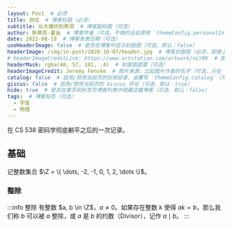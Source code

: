 ```yaml
---
layout: Post  # 必须
title: 测试  # 博客标题（必须）
subtitle: 从大爆炸到黑洞  # 博客副标题（可选）
author: 斯蒂芬·霍金  # 博客作者（可选，不填的话会使用 `themeConfig.personalInfo.name`）
date: 2022-08-18  # 博客发表日期（可选）
useHeaderImage: false  # 是否在博客中显示封面图（可选，默认：false）
headerImage: /img/in-post/2020-10-07/header.jpg  # 博客封面图（必须，即使上一项选了 false，因为图片也需要在首页显示）
# headerImageCreditLink: https://www.artstation.com/artwork/nLY0K  # 图片来源的链接（可选，只在 "useHeaderImage: true" 时有效）
headerMask: rgba(40, 57, 101, .4)  # 封面图遮罩（可选）
headerImageCredit: Jeremy Fenske  # 图片来源，比如图片作者的名字（可选，只在 "useHeaderImage: true" 时有效）
catalog: false  # 启用/禁用当前页的右侧目录，会覆写 `themeConfig.catalog`（可选，默认：true）
giscus: false  # 启用/禁用当前页的 Giscus 评论（可选，默认：true）
hide: true  # 是否在首页和标签页博客列表中隐藏这篇博客（可选，默认：false）
tags:  # 博客标签（可选）
  - 宇宙
  - 物理
---
```

在 CS 538 密码学彻底躺平之后的一次记录。

<!-- more -->

## 基础

记整数集合 $\Z = \{ \dots, -2, -1, 0, 1, 2, \dots \}$。

### 整除

:::info 整除
有整数 $a, b \in \Z$，$a \not= 0$。如果存在整数 $k$ 使得 $ak = b$，那么我们称 $b$ 可以被 $a$ 整除，或 $a$ 是 $b$ 的约数（Divisor），记作 $a \mid b$。
:::

